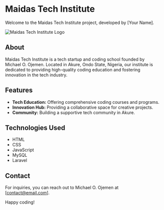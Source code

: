 # Maidas Tech Institute

Welcome to the Maidas Tech Institute project, developed by [Your Name].

![Maidas Tech Institute Logo](url/to/your/logo.png)

## About

Maidas Tech Institute is a tech startup and coding school founded by Michael O. Ojemen. Located in Akure, Ondo State, Nigeria, our institute is dedicated to providing high-quality coding education and fostering innovation in the tech industry.

## Features

- **Tech Education:** Offering comprehensive coding courses and programs.
- **Innovation Hub:** Providing a collaborative space for creative projects.
- **Community:** Building a supportive tech community in Akure.

## Technologies Used

- HTML
- CSS
- JavaScript
- MySQL
- Laravel

## Contact

For inquiries, you can reach out to Michael O. Ojemen at [contact@email.com].

Happy coding!
